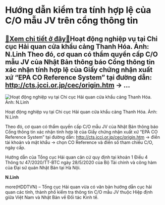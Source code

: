Hướng dẫn kiểm tra tính hợp lệ của C/O mẫu JV trên cổng thông tin
=================================================================

[:gift:Xem chi tiết ở đây:gift:](https://hddtvn.com/huong-dan-kiem-tra-tinh-hop-le-cua-c-o-mau-jv-tren-cong-thong-tin/)Hoạt động nghiệp vụ tại Chi cục Hải quan cửa khẩu cảng Thanh Hóa. Ảnh: N.Linh Theo đó, cơ quan có thẩm quyền cấp C/O mẫu JV của Nhật Bản thông báo Cổng thông tin xác nhận tính hợp lệ của Giấy chứng nhận xuất xứ “EPA CO Reference System” tại đường dẫn: http://cts.jcci.or.jp/cec/origin.htm -> …
-----------------------------------------------------------------------------------------------------------------------------------------------------------------------------------------------------------------------------------------------------------------------------------------------------





![Hoạt động nghiệp vụ tại Chi cục Hải quan cửa khẩu cảng Thanh Hóa. Ảnh: N.Linh](https://hddtvn.com/wp-content/uploads/2021/01/0012_DSCF5223.jpg "Hoạt động nghiệp vụ tại Chi cục Hải quan cửa khẩu cảng Thanh Hóa. Ảnh: N.Linh")


Hoạt động nghiệp vụ tại Chi cục Hải quan cửa khẩu cảng Thanh Hóa. Ảnh: N.Linh



Theo đó, cơ quan có thẩm quyền cấp C/O mẫu JV của Nhật Bản thông báo Cổng thông tin xác nhận tính hợp lệ của Giấy chứng nhận xuất xứ “EPA CO Reference System” tại đường dẫn: http://cts.jcci.or.jp/cec/origin.htm -> điền tài khoản và mật khẩu -> chọn CO Reference và điền số tham chiếu C/O, ngày cấp.


Hướng dẫn của Tổng cục Hải quan căn cứ quy định tại khoản 1 Điều 4 Thông tư 47/2020/TT-BTC ngày 28/5/2020 của Bộ Tài chính và công hàm của Đại sứ quán Nhật Bản tại Hà Nội.




**N.Linh**



more(HDDTVN) – Tổng cục Hải quan vừa có văn bản hướng dẫn cục hải quan các tỉnh, thành phố kiểm tra thông tin C/O mẫu JV thuộc Hiệp định giữa Việt Nam và Nhật Bản về Đối tác Kinh tế.

